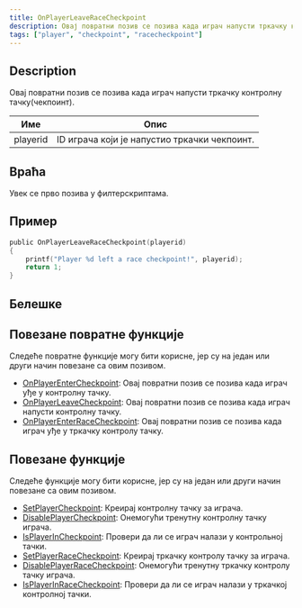 ```yaml
---
title: OnPlayerLeaveRaceCheckpoint
description: Овај повратни позив се позива када играч напусти тркачку контролну тачку.
tags: ["player", "checkpoint", "racecheckpoint"]
---
```


## Description

Овај повратни позив се позива када играч напусти тркачку контролну тачку(чекпоинт).

| Име      | Опис                                                |
| -------- | --------------------------------------------------- |
| playerid | ID играча који је напустио тркачки чекпоинт.        |

## Враћа

Увек се прво позива у филтерскриптама.

## Пример

```c
public OnPlayerLeaveRaceCheckpoint(playerid)
{
    printf("Player %d left a race checkpoint!", playerid);
    return 1;
}
```

## Белешке

<TipNPCCallbacksSR />

## Повезане повратне функције

Следеће повратне функције могу бити корисне, јер су на један или други начин повезане са овим позивом.

- [OnPlayerEnterCheckpoint](OnPlayerEnterCheckpoint): Овај повратни позив се позива када играч уђе у контролну тачку.
- [OnPlayerLeaveCheckpoint](OnPlayerLeaveCheckpoint): Овај повратни позив се позива када играч напусти контролну тачку.
- [OnPlayerEnterRaceCheckpoint](OnPlayerEnterRaceCheckpoint): Овај повратни позив се позива када играч уђе у тркачку контролу тачку. 

## Повезане функције

Следеће функције могу бити корисне, јер су на један или други начин повезане са овим позивом.

- [SetPlayerCheckpoint](../functions/SetPlayerCheckpoint): Креирај контролну тачку за играча.
- [DisablePlayerCheckpoint](../functions/DisablePlayerCheckpoint): Онемогући тренутну контролну тачку играча.
- [IsPlayerInCheckpoint](../functions/IsPlayerInCheckpoint): Провери да ли се играч налази у контрольној тачки.
- [SetPlayerRaceCheckpoint](../functions/SetPlayerRaceCheckpoint): Креирај тркачку контролу тачку за играча.
- [DisablePlayerRaceCheckpoint](../functions/DisablePlayerRaceCheckpoint): Онемогући тренутну тркачку контролу тачку играча.
- [IsPlayerInRaceCheckpoint](../functions/IsPlayerInRaceCheckpoint): Провери да ли се играч налази у тркачкој контролној тачки.